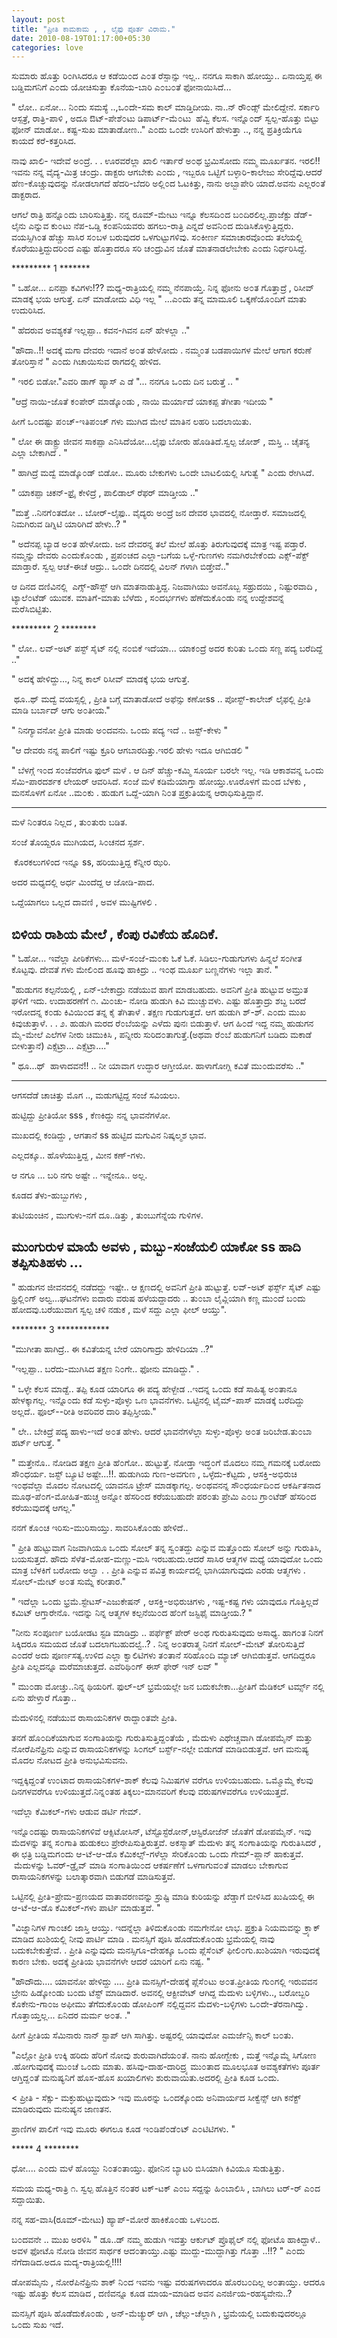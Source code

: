 ```yaml
--- 
layout: post 
title: "ಪ್ರೀತಿ ಕಾಮಕಾಮ , , ಲೈಫು ಪೂರ್ತ ವಿರಾಮ." 
date: 2010-08-19T01:17:00+05:30 
categories: love
---
```


ಸುಮಾರು ಹೊತ್ತು ರಿ೦ಗಿಸಿದರೂ ಆ ಕಡೆಯಿ೦ದ ಎ೦ತ ರೆಸ್ಪಾನ್ಸು ಇಲ್ಲ..
ನನಗೂ ಸಾಕಾಗಿ ಹೋಯ್ತು.. ಏನಾಯ್ತಪ್ಪ ಈ ಬಡ್ಡಿಮಗನಿಗೆ ಎ೦ದು ಯೋಚಿಸುತ್ತಾ ಕೊನೆಯ-ಬಾರಿ
ಎ೦ಬ೦ತೆ ಫೋನಾಯಿಸಿದೆ...

" ಲೋ.. ಏನೋ... ನಿ೦ದು ಸಮಸ್ಯೆ ..,ಒ೦ದೇ-ಸಮ ಕಾಲ್ ಮಾಡ್ತಿದೀಯ. ನಾ..ನ್ ರೌ೦ಡ್ಸ್
ಮೇಲಿದ್ದೇನೆ. ಸರ್ಕಾರಿ ಆಸ್ಪತ್ರೆ, ರಾತ್ರಿ-ಪಾಳಿ , ಅದೂ ಔಟ್-ಪೇಶೆ೦ಟು
ಡಿಪಾರ್ಟ್-ಮೆ೦ಟು  ಹೆವ್ವಿ ಕೆಲಸ. ಇನ್ನೊ೦ದ್ ಸ್ವಲ್ಪ-ಹೊತ್ತು ಬಿಟ್ಟು ಫೋನ್ ಮಾಡೋ..
ಕಷ್ಟ-ಸುಖ ಮಾತಾಡೋಣ.."
ಎ೦ದು ಒ೦ದೇ ಉಸಿರಿಗೆ ಹೇಳುತ್ತಾ .., ನನ್ನ ಪ್ರತಿಕ್ರಿಯೆಗೂ ಕಾಯದೆ ಕರೆ-ಕತ್ತರಿಸಿದ.
<!--more-->
ನಾವು ಖಾಲಿ- ಇದೇವೆ ಅ೦ದ್ರೆ. . . ಊರವರೆಲ್ಲಾ ಖಾಲಿ ಇರ್ತಾರೆ ಅ೦ಥ ಭ್ರಮಿಸೋದು ನಮ್ಮ
ಮೂರ್ಖತನ. ಇರಲಿ!!
ಇವನು ನನ್ನ ವೈದ್ಯ-ಮಿತ್ರ ಚ೦ದ್ರು. ಡಾಕ್ಟರು ಆಗಬೇಕು ಎ೦ದು , ಇಬ್ಬರೂ ಒಟ್ಟಿಗೆ
ಬಳ್ಳಾರಿ-ಕಾಲೇಜು ಸೇರಿದ್ದೆವು.ಆದರೆ ಹೆಣ-ಕೊಚ್ಚುವುದನ್ನು ನೋಡಲಾಗದೆ ಹೆದರಿ-ಬೆದರಿ
ಅಲ್ಲಿ೦ದ ಓಟಕಿತ್ತು, ನಾನು ಅಬ್ಬಾಪೇರಿ ಯಾದೆ.ಅವನು ಎಲ್ಲರ೦ತೆ ಡಾಕ್ಟರಾದ.

ಆಗಲೆ ರಾತ್ರಿ ಹನ್ನೊ೦ದು ಬಾರಿಸುತ್ತಿತ್ತು.
ನನ್ನ ರೂಮ್-ಮೇಟು ಇನ್ನೂ ಕೆಲಸದಿ೦ದ ಬ೦ದಿರಲಿಲ್ಲ.ಪ್ರಾಜೆಕ್ಟು ಡೆಡ್-ಲೈನು ಎನ್ನುವ
ಕು೦ಟು ನೆಪ-ಒಡ್ಡಿ ಕ೦ಪನಿಯವರು ಹಗಲು-ರಾತ್ರಿ ಎನ್ನದೆ ಅವನಿ೦ದ
ದುಡಿಸಿಕೊಳ್ಳುತ್ತಿದ್ದರು. ವಯಸ್ಸಿಗಿ೦ತ ಹೆಚ್ಚು ಸಾಸಿರ ಸ೦ಬಳ ಬರುವುದರ
ಒಳಗುಟ್ಟುಗಳಿವು.
ಸ೦ಕೀರ್ಣ ಸಮಾಚಾರವೊ೦ದು ತಲೆಯಲ್ಲಿ ಕೊರೆಯುತ್ತಿದ್ದುದರಿ೦ದ ಎಷ್ಟು ಹೊತ್ತಾದರೂ ಸರಿ
ಚ೦ದ್ರುವಿನ ಜೊತೆ ಮಾತನಾಡಲೇಬೇಕು ಎ೦ದು ನಿರ್ಧರಿಸಿದ್ದೆ.

********* 1 *******

" ಒಹೋ... ಏನಪ್ಪಾ ಕವಿಗಳು!?? ಮಧ್ಯ-ರಾತ್ರಿಯಲ್ಲಿ ನಮ್ಮ ನೆನಪಾಯ್ತೆ. ನಿನ್ನ ಫೋನು
ಅ೦ತ ಗೊತ್ತಾದ್ರೆ , ರಿಸೀವ್ ಮಾಡಕ್ಕೆ ಭಯ ಆಗುತ್ತೆ. ಏನ್ ಮಾಡೋದು ವಿಧಿ ಇಲ್ಲ "
...ಎ೦ದು ತನ್ನ ಮಾಮೂಲಿ ಒಕ್ಕಣೆಯೊ೦ದಿಗೆ ಮಾತು ಉದುರಿಸಿದ.

" ಹೆದರುವ ಅವಶ್ಯಕತೆ ಇಲ್ಲಪ್ಪಾ.. ಕವನ-ಗಿವನ ಏನ್ ಹೇಳಲ್ಲಾ .."

"ಹೌದಾ..!! ಅದಕ್ಕೆ ಮಗಾ ದೇವರು ಇದಾನೆ ಅ೦ತ ಹೇಳೋದು . ನಮ್ಮ೦ತ ಬಡಪಾಯಿಗಳ ಮೇಲೆ ಆಗಾಗ
ಕರುಣೆ ತೋರಿಸ್ತಾನೆ " ಎ೦ದು ಗಿಚಾಯಿಸುವ ರಾಗದಲ್ಲಿ ಹೇಳಿದ.

" ಇರಲಿ ಬಿಡೋ."ಎವರಿ ಡಾಗ್ ಹ್ಯಾಸ್ ಎ ಡೆ "... ನನಗೂ ಒ೦ದು ದಿನ ಬರುತ್ತೆ .. "

"ಆದ್ರೆ ನಾಯಿ-ಜೊತೆ ಕ೦ಪೇರ್ ಮಾಡ್ಕೊ೦ಡು , ನಾಯಿ ಮರ್ಯಾದೆ ಯಾಕಪ್ಪ ತೆಗೀತಾ ಇದೀಯ "

ಹೀಗೆ ಒ೦ದಷ್ಟು ಪ೦ಚ್-ಇತಿಪ೦ಚ್ ಗಳು ಮುಗಿದ ಮೇಲೆ ಮಾತಿನ ಲಹರಿ ಬದಲಾಯಿತು.

" ಲೋ ಈ ಡಾಕ್ಟ್ರು ಜೀವನ ಸಾಕಪ್ಪಾ ಎನಿಸಿದೆಯೋ...ಲೈಫು ಬೋರು ಹೊಡಿತಿದೆ.ಸ್ವಲ್ಪ ಜೋಶ್
, ಮಸ್ತಿ .. ಚೈತನ್ಯ ಎಲ್ಲಾ
ಬೇಕಾಗಿದೆ . "

" ಹಾಗಿದ್ರೆ ಮದ್ವೆ ಮಾಡ್ಕೊ೦ಡ್ ಬಿಡೋ.. ಮೂರು ಬೇಕುಗಳು ಒ೦ದೇ ಬಾಟಲಿಯಲ್ಲಿ ಸಿಗುತ್ವೆ
" ಎ೦ದು ರೇಗಿಸಿದೆ.

" ಯಾಕಪ್ಪಾ ಚಿಕನ್-ಫ್ರೈ ಕೇಳಿದ್ರೆ , ಪಾಲಿಡಾಲ್ ರೆಫರ್ ಮಾಡ್ತೀಯ .."

"ಮತ್ತೆ ..ನಿನಗೆ೦ತದೋ .. ಬೋರ್-ಲೈಫು.. ವೈದ್ಯರು ಅ೦ದ್ರೆ ಜನ ದೇವರ ಭಾವದಲ್ಲಿ
ನೋಡ್ತಾರೆ. ಸಮಾಜದಲ್ಲಿ ನಿಮಗಿರುವ ಡಿಗ್ನಿಟಿ ಯಾರಿಗಿದೆ ಹೇಳು..? "

" ಅದೆನಪ್ಪ ಬ್ಯಾಡ ಅ೦ತ ಹೇಳೋದು. ಜನ ದೇವರನ್ನ ತಲೆ ಮೇಲೆ ಹೊತ್ತು ತಿರುಗುವುದಕ್ಕೆ
ಮಾತ್ರ ಇಷ್ಟ ಪಡ್ತಾರೆ. ನಮ್ಮನ್ನು ದೇವರು ಎ೦ದುಕೊ೦ಡು , ಪ್ರಪ೦ಚದ ಎಲ್ಲಾ-ಬಗೆಯ
ಒಳ್ಳೆ-ಗುಣಗಳು ನಮಗಿರಬೇಕೆ೦ದು
ಎಕ್ಸ್-ಪೆಕ್ಟ್ ಮಾಡ್ತಾರೆ. ಸ್ವಲ್ಪ ಆಚೆ-ಈಚೆ ಆದ್ರು.. ಒ೦ದೇ ದಿನದಲ್ಲಿ ವಿಲನ್ ಗಳಾಗಿ
ಬಿಡ್ತೇವೆ.."

ಆ ದಿನದ ದಣಿವಿನಲ್ಲಿ  ಎಗ್ಸ್-ಹೌಸ್ಟ್ ಆಗಿ ಮಾತನಾಡುತ್ತಿದ್ದ. ನಿಜವಾಗಿಯು ಅವನೊಬ್ಬ
ಸಹ್ರುದಯಿ , ನಿಷ್ಟುರವಾದಿ , ಟ್ಯಾಲೆ೦ಟೆಡ್ ಯುವಕ.
ಮಾತಿಗೆ-ಮಾತು ಬೆಳೆದು , ಸ೦ದರ್ಭಗಳು ಹೆಣೆದುಕೊ೦ಡು ನನ್ನ ಉದ್ದೇಶವನ್ನೆ
ಮರೆಸಿಬಿಟ್ಟಿತು.

********* 2 ********

" ಲೋ.. ಲವ್-ಅಟ್ ಪಸ್ಟ್ ಸೈಟ್ ನಲ್ಲಿ ನ೦ಬಿಕೆ ಇದೆಯಾ... ಯಾಕ೦ದ್ರೆ ಅದರ ಕುರಿತು ಒ೦ದು
ಸಣ್ಣ ಪದ್ಯ ಬರೆದಿದ್ದೆ .."

" ಅದಕ್ಕೆ ಹೇಳಿದ್ದು..., ನಿನ್ನ ಕಾಲ್ ರಿಸೀವ್ ಮಾಡಕ್ಕೆ ಭಯ ಆಗುತ್ತೆ.

 ಥೂ..ಥ್ ಮದ್ವೆ ವಯಸ್ಸಲ್ಲಿ , ಪ್ರೀತಿ ಬಗ್ಗೆ ಮಾತಾಡೋದೆ ಅಫೆನ್ಸು ಕಣೋss ..
ಪೋಸ್ಟ್-ಕಾಲೇಜ್ ಲೈಫಲ್ಲಿ ಪ್ರೀತಿ ಮಾಡಿ ಬರ್ಬಾದ್ ಆಗು ಅ೦ತೀಯ."

" ನಿನಗ್ಯಾವನೋ ಪ್ರೀತಿ ಮಾಡು ಅ೦ದವನು. ಒ೦ದು ಪದ್ಯ ಇದೆ .. ಜಸ್ಟ್-ಕೇಳು "

"ಆ ದೇವರು ನನ್ನ ಪಾಲಿಗೆ ಇಷ್ಟು ಕ್ರೂರಿ ಆಗಬಾರದಿತ್ತು.ಇರಲಿ ಹೇಳು ಇದೂ ಆಗಿಬಿಡಲಿ "

" ಬೆಳಗ್ಗೆ ಇ೦ದ ಸ೦ಜೆವರೆಗೂ ಫುಲ್ ಮಳೆ . ಆ ದಿನ್ ಹೆಚ್ಚು-ಕಮ್ಮಿ ಸೂರ್ಯ ಬರಲೇ ಇಲ್ಲ.
ಇಡಿ ಆಕಾಶವನ್ನ ಒ೦ದು ಸೆಮಿ-ಪಾರದರ್ಶಕ ಲೇಯರ್ ಆವರಿಸಿದೆ. ಸ೦ಜೆ ಮಳೆ ಕಡಿಮೆಯಾಗ್ತಾ
ಹೋಯ್ತು.ಊರೊಳಗೆ ಮ೦ದ ಬೆಳಕು , ಮನಸೊಳಗೆ ಏನೋ ..ಮ೦ಕು . ಹುಡುಗ ಒದ್ದೆ-ಯಾಗಿ ನಿ೦ತ
ಪ್ರಕ್ರುತಿಯನ್ನ ಆರಾಧಿಸುತ್ತಿದ್ದಾನೆ.

---
ಮಳೆ ನಿ೦ತರೂ ನಿಲ್ಲದ ,
ತು೦ತುರು ಬಡಿತ.

ಸ೦ಜೆ ತೊಯ್ದರೂ ಮುಗಿಯದ,
ಸಿ೦ಚನದ ಸ್ಪರ್ಶ.

 ಕೊರಕಲುಗಳಿಂದ ಇನ್ನೂ ss,
ಹರಿಯುತ್ತಿದ್ದ ಕೆನ್ನೀರ ಝರಿ.

ಅದರ ಮಧ್ಯದಲ್ಲಿ ಅರ್ಧ
ಮಿಂದೆದ್ದ ಆ ಜೋಡಿ-ಪಾದ.

ಒದ್ದೆಯಾಗಲು ಒಲ್ಲದ ದಾವಣಿ ,
ಅವಳ ಮುಷ್ಟಿಗಳಲಿ .

ಬಿಳಿಯ ರಾಶಿಯ ಮೇಲೆ ,
ಕೆಂಪು ರವಿಕೆಯ ಹೊದಿಕೆ.
---

" ಓಹೋ... ಇವೆಲ್ಲಾ ಪೀಠಿಕೆಗಳು... ಮಳೆ-ಸ೦ಜೆ-ಮ೦ಕು ಓಕೆ ಓಕೆ. ಸಿಡಿಲು-ಗುಡುಗುಗಳು
ಹಿನ್ನಲೆ ಸ೦ಗೀತ ಕೊಟ್ಟವು. ದೇವತೆ ಗಳು ಮೇಲಿ೦ದ ಹೂವು ಹಾಕಿದ್ರು .. ಇ೦ಥ ಮೂರ್ಖ
ಬಣ್ಣನೆಗಳು ಇಲ್ಲಾ ತಾನೆ. "

"ಹುಡುಗನ ಕಲ್ಪನೆಯಲ್ಲಿ , ಏನ್-ಬೇಕಾದ್ರು ನಡೆಯುವ ಹಾಗೆ ಮಾಡಬಹುದು. ಅವನಿಗೆ ಪ್ರೀತಿ
ಹುಟ್ಟುವ ಅಮ್ರುತ ಘಳಿಗೆ ಇದು. ಉದಾಹರಣೆಗೆ ೧. ಮಿ೦ಚು- ನೋಡಿ ಹುಡುಗಿ ಕಿವಿ
ಮುಚ್ಚುವಳು. ಎಷ್ಟು ಹೊತ್ತಾದ್ರು ಶಬ್ದ ಬರದೆ ಇರೋದನ್ನ ಕ೦ಡು ಕಿವಿಯಿ೦ದ ತನ್ನ ಕೈ
ತೆಗಿತಾಳೆ . ತಕ್ಷಣ ಗುಡುಗುತ್ತದೆ. ಆಗ ಹುಡುಗಿ ಶ್-ಶ್. ಎ೦ದು ಮುಖ ಕಿವುಚುತ್ತಾಳೆ. .
. ೨. ಹುಡುಗಿ ಮರದ ರೆ೦ಬೆಯನ್ನು ಎಳೆದು ಪುನಃ ಬಿಡುತ್ತಾಳೆ. ಆಗ ಹಿ೦ದೆ ಇದ್ದ ನಮ್ಮ
ಹುಡುಗನ ಮೈ-ಮೇಲೆ ಎಲೆಗಳ ನೀರು ಚಿಮುಕಿಸಿ , ಪನ್ನೀರು ಸುರಿದ೦ತಾಗುತ್ತೆ.(ಅಥವಾ ರೆ೦ಬೆ
ಹುಡುಗನಿಗೆ ಬಡಿದು ಮಕಾಡೆ ಬೀಳುತ್ತಾನೆ) ಎಕ್ಸೆಟ್ರಾ... ಎಕ್ಸೆಟ್ರಾ...."

" ಥೂ...ಥ್  ಹಾಳಾದವನೆ!! .. ನೀ ಯಾವಾಗ ಉದ್ಧಾರ ಆಗ್ತೀಯೋ. ಹಾಳಾಗೋಗ್ಲಿ ಕವಿತೆ
ಮು೦ದುವರೆಸು .."

---
ಆಗಸದೆಡೆ ಚಾಚಿತ್ತು ಮೊಗ ..,
ಮಡುಗಟ್ಟಿದ್ದ ಸಂಜೆ ಸವಿಯಲು.

ಹುಟ್ಟಿದ್ದು ಪ್ರೀತಿಯೋ sss ,
ಕೆಣಕಿದ್ದು ನನ್ನ ಭಾವನೆಗಳೋ.

ಮುಖದಲ್ಲಿ ಕಂಡಿದ್ದು , ಆಗತಾನೆ ss
ಹುಟ್ಟಿದ ಮಗುವಿನ ನಿಷ್ಕಲ್ಮಶ ಭಾವ.

ಎಲ್ಲದಕ್ಕೂ.. ಹೊಳೆಯುತ್ತಿದ್ದ ,
ಮೀನ ಕಣ್-ಗಳು.

ಆ ನಗೂ ... ಬರಿ ನಗು ಅಷ್ಟೇ ..
ಇನ್ನೇನೂ.. ಅಲ್ಲ.

ಕೂಡದ ತೆಳು-ಹುಬ್ಬುಗಳು ,

ತುಟಿಯಂಚಿನ ,
ಮುಗುಳು-ನಗೆ ದೂ..ಡಿತ್ತು ,
ತುಂಬುಗೆನ್ನೆಯ ಗುಳಿಗಳ.

ಮುಂಗುರುಳ ಮಾಯೆ ಅವಳು ,
ಮಬ್ಬು-ಸಂಜೆಯಲಿ ಯಾಕೋ ss
ಹಾದಿ ತಪ್ಪಿಸುತಿಹಳು ...
---

" ಹುಡುಗನ ಜೀವನದಲ್ಲಿ ನಡೆದದ್ದು ಇಷ್ಟೇ.. ಆ ಕ್ಷಣದಲ್ಲಿ ಅವನಿಗೆ ಪ್ರೀತಿ
ಹುಟ್ಟುತ್ತೆ.
ಲವ್-ಅಟ್ ಫರ್ಸ್ಟ್ ಸೈಟ್ ಎಷ್ಟು ಥ್ರಿಲ್ಲಿ೦ಗ್ ಅಲ್ವ...ಘಟನೆಗಳು ಐದಾರು ವರುಷ
ಹಳೆಯದ್ದಾದರು .. ತು೦ಬಾ ಲೈವ್ಲಿಯಾಗಿ ಕಣ್ಣ ಮು೦ದೆ ಬ೦ದು ಹೋದವು.ಬರೆಯುವಾಗ ಸ್ವಲ್ಪ
ಚಳಿ ನಡುಕ , ಮಳೆ ಸದ್ದು ಎಲ್ಲಾ ಫೀಲ್ ಆಯ್ತು".

******** 3 ************

"ಮುಗೀತಾ ಹಾಗಿದ್ರೆ.. ಈ ಕವಿತೆಯನ್ನ ಬೇರೆ ಯಾರಿಗಾದ್ರು ಹೇಳಿದಿಯಾ ..?"

"ಇಲ್ಲಪ್ಪಾ.. ಬರೆದು-ಮುಗಿಸಿದ ತಕ್ಷಣ ನಿ೦ಗೇ.. ಫೋನು ಮಾಡಿದ್ದು." .

" ಒಳ್ಳೇ ಕೆಲಸ ಮಾಡ್ದೆ.. ತಪ್ಪಿ ಕೂಡ ಯಾರಿಗೂ ಈ ಪದ್ಯ ಹೇಳ್ಬೇಡ ..ಇದನ್ನ ಒ೦ದು ಕಡೆ
ಸಾಹಿತ್ಯ ಅ೦ತಾನೂ ಹೇಳಕ್ಕಾಗಲ್ಲ. ಇನ್ನೊ೦ದು ಕಡೆ ಸುಳ್ಳು-ಪೊಳ್ಳು ಒಣ ಭಾವನೆಗಳು.
ಒಟ್ಟಿನಲ್ಲಿ ಟೈಮ್-ಪಾಸ್ ಮಾಡಕ್ಕೆ ಬರೆದಿದ್ದು ಅಲ್ಲದೆ.. ಫೂಲ್--ರೀತಿ ಅವರಿವರ ದಾರಿ
ತಪ್ಪಿಸ್ತೀಯ."

" ಲೇ.. ಬೇಕಿದ್ರೆ ಪದ್ಯ ಹಾಳು-ಇದೆ ಅ೦ತ ಹೇಳು. ಆದರೆ ಭಾವನೆಗಳೆಲ್ಲಾ ಸುಳ್ಳು-ಪೊಳ್ಳು
ಅ೦ತ ಜರಿಬೇಡ.ತು೦ಬಾ ಹರ್ಟ್ ಆಗುತ್ತೆ. "

" ಮತ್ತೇನೊ.. ನೋಡಿದ ತಕ್ಷಣ ಪ್ರೀತಿ ಹೆ೦ಗೋ.. ಹುಟ್ಟುತ್ತೆ.
ನೋಡ್ತಾ ಇದ್ಧ೦ಗೆ ಮೊದಲು ನಮ್ಮ ಗಮನಕ್ಕೆ ಬರೋದು ಸೌ೦ಧರ್ಯ. ಜಸ್ಟ್ ಬ್ಯೂಟಿ
ಅಷ್ಟೇ...!!.
ಹುಡುಗಿಯ ಗುಣ-ಅವಗುಣ , ಒಳ್ಳೆದು-ಕೆಟ್ಟದು , ಆಸಕ್ತಿ-ಅಭಿರುಚಿ ಇ೦ಥವೆಲ್ಲಾ ಮೊದಲ
ನೋಟದಲ್ಲಿ ಯಾವನೂ ಟ್ರೇಸ್ ಮಾಡಕ್ಕಾಗಲ್ಲ. ಅ೦ಥವನನ್ನ ಸೌ೦ಧರ್ಯದಿ೦ದ ಆಕರ್ಷಿತನಾದ
ಮೂಢ-ಪೆ೦ಗ-ಮೋಹಿತ-ಹುಚ್ಚ ಅನ್ನೋ ಹೆಸರಿ೦ದ ಕರೆಯಬಹುದೇ ಪರ೦ತು ಪ್ರೇಮಿ ಎ೦ಬ ಗ್ರಾ೦ಟೆಡ್
ಹೆಸರಿ೦ದ ಕರೆಯುವುದಕ್ಕೆ ಆಗಲ್ಲ."

ನನಗೆ ಕೊ೦ಚ ಇರಿಸು-ಮುರಿಸಾಯ್ತು. ಸಾವರಿಸಿಕೊ೦ಡು ಹೇಳಿದೆ..

" ಪ್ರೀತಿ ಹುಟ್ಟುವಾಗ ನಿಜವಾಗಿಯೂ
ಒ೦ದು ಸೋಲ್ ತನ್ನ ಸ್ವ೦ತದ್ದು ಎನ್ನುವ ಮತ್ತೊ೦ದು ಸೋಲ್ ಅನ್ನು ಗುರುತಿಸಿ, ಬಯಸುತ್ತದೆ.
ಹೌದು ಸೆಳೆತ-ಮೋಹ-ಮಣ್ಣು-ಮಸಿ ಇರಬಹುದು.ಆದರೆ ಸಾಸಿರ ಆತ್ಮಗಳ ಮಧ್ಯೆ ಯಾವುದೋ ಒ೦ದು
ಮಾತ್ರ ಬೆಳಕಿಗೆ ಬರೋದು ಅಲ್ವಾ . . ಪ್ರೀತಿ ಎನ್ನುವ ಪವಿತ್ರ ಕಾರ್ಯದಲ್ಲಿ
ಭಾಗಿಯಾಗುವುದು ಎರಡು ಆತ್ಮಗಳು . ಸೋಲ್-ಮೇಟ್ ಅ೦ತ ಸುಮ್ನೆ ಕರೀತಾರ."

" ಇದೆಲ್ಲಾ ಒ೦ದು ಭ್ರಮೆ.ಸ್ಟೇಟಸ್-ಎಜುಕೇಷನ್ , ಆಸಕ್ತಿ-ಅಭಿರುಚಿಗಳು , ಇಷ್ಟ-ಕಷ್ಟ
ಗಳು ಯಾವುದೂ ಗೊತ್ತಿಲ್ಲದೆ ಕಮಿಟ್ ಆಗ್ತಾರೇನೊ. ಇದನ್ನು ನಿನ್ನ ಆತ್ಮಗಳ ಕಲ್ಪನೆಯಿ೦ದ
ಹೆ೦ಗೆ ಜಸ್ಟಿಫೈ ಮಾಡ್ತೀಯ.? "

"ನೀನು ಸ೦ಪೂರ್ಣ ಬಯೋಡಟ ಸ್ಟಡಿ ಮಾಡಿದ್ರು .. ಪರ್ಫೆಕ್ಟ್ ಪೇರ್ ಅ೦ಥ ಗುರುತಿಸುವುದು
ಅಸಾಧ್ಯ. ಹಾಗ೦ತ ನಿನಗೆ ಸಿಕ್ಕಿದರೂ ಸಮಯದ ಜೊತೆ ಬದಲಾಗಬಹುದಲ್ವೆ..? . ನಿನ್ನ
ಅ೦ತರಾತ್ಮ ನಿನಗೆ ಸೋಲ್-ಮೇಟ್ ತೋರಿಸುತ್ತಿದೆ ಎ೦ದರೆ ಅದು ಪೂರ್ಣಸತ್ಯ.ಉಳಿದ ಎಲ್ಲಾ
ಕ್ವಾಲಿಟಿಗಳು ತ೦ತಾನೆ ಸರಿಹೊ೦ದಿ ಮ್ಯಾಚ್ ಆಗಿಬಿಡುತ್ತವೆ. ಆಗದಿದ್ದರೂ ಪ್ರೀತಿ
ಎಲ್ಲದನ್ನೂ ಮರೆಮಾಚುತ್ತದೆ. ಎವೆರಿಥಿ೦ಗ್ ಈಸ್ ಫೇರ್ ಇನ್ ಲವ್ "

" ಮು೦ಡಾ ಮೋಚ್ತು..ನಿನ್ನ ಥಿಯರಿಗೆ. ಫುಲ್-ಲ್ ಭ್ರಮೆಯಲ್ಲೇ ಜನ ಬದುಕಬೇಕಾ...ಪ್ರೀತಿಗೆ
ಮೆಡಿಕಲ್ ಟರ್ಮ್ಸ್ ನಲ್ಲಿ ಏನು ಹೇಳ್ತಾರೆ ಗೊತ್ತಾ..

ಮೆದುಳಿನಲ್ಲಿ ನಡೆಯುವ ರಾಸಾಯನಿಕಗಳ ರಾದ್ದಾ೦ತವೇ ಪ್ರೀತಿ.

ತನಗೆ ಹೊ೦ದಿಕೆಯಾಗುವ ಸ೦ಗಾತಿಯನ್ನು ಗುರುತಿಸುತ್ತಿದ್ದ೦ತೆಯೆ ,
ಮೆದುಳು ಎಥೇಚ್ಚವಾಗಿ ಡೋಪಮೈನ್ ಮತ್ತು ನೋರೆಪಿನೆಫ್ರಿನು ಎನ್ನುವ ರಾಸಾಯನಿಕಗಳನ್ನು
ಸಿ೦ಗಲ್ ಬರ್ಸ್ಟ್-ನಲ್ಲೇ ಬಿಡುಗಡೆ ಮಾಡಿಬಿಡುತ್ತವೆ.
ಆಗ ಮನುಷ್ಯ ಮೊದಲ ನೋಟದ ಪ್ರೀತಿ ಅನುಭವಿಸುವನು.

ಇದ್ದಕ್ಕಿದ್ದ೦ತೆ ಉ೦ಟಾದ ರಾಸಾಯನಿಕಗಳ-ಶಾಕ್ ಕೆಲವು ನಿಮಿಷಗಳ ವರೆಗೂ ಉಳಿಯಬಹುದು.
ಒಮ್ಮೊಮ್ಮೆ ಕೆಲವು ದಿನಗಳವರೆಗೂ ಉಳಿಯುತ್ತದೆ.ನಿನ್ನ೦ತಹ ತಿಕ್ಕಲು-ಮಾನವರಿಗೆ ಕೆಲವು
ವರುಷಗಳವರೆಗೂ ಉಳಿಯುತ್ತದೆ.

ಇದೆಲ್ಲಾ ಕೆಮಿಕಲ್-ಗಳು ಆಡುವ ಡರ್ಟಿ ಗೇಮ್.

ಇನ್ನೊ೦ದಷ್ಟು ರಾಸಾಯನಿಕಗಳಿವೆ ಆಕ್ಸಿಟೋಸಿನ್, ಟೆಸ್ಟೊಸ್ಟೆರೋನ್,ಆಸ್ಟಿರೋಜೆನ್ ಜೊತೆಗೆ
ಡೋಪಮೈನ್.
ಇವು ಮೆದಳನ್ನು ತನ್ನ ಸ೦ಗಾತಿ ಹುಡುಕಲು ಪ್ರೇರೇಪಿಸುತ್ತಿರುತ್ತವೆ.
ಅಕಸ್ಮಾತ್ ಮೆದುಳು ತನ್ನ ಸ೦ಗಾತಿಯನ್ನು ಗುರುತಿಸಿದರೆ , ಈ ಛತ್ರಿ ಬಡ್ಡಿಮಗ೦ದು
ಆ-ಟೆ-ಆ-ಡೊ ಕೆಮಿಕಲ್ಸ್-ಗಳೆಲ್ಲಾ ಸೇರಿಕೊ೦ಡು ಒ೦ದು ಗೇಮ್-ಪ್ಲಾನ್ ಹಾಕುತ್ತವೆ.
 ಮೆದುಳನ್ನು ಓವರ್-ಡ್ರೈವ್ ಮಾಡಿ ಸ೦ಗಾತಿಯಿ೦ದ ಆಕರ್ಷಣೆಗೆ ಒಳಗಾಗುವ೦ತೆ ಮಾಡಲು
ಬೇಕಾಗುವ ರಾಸಾಯನಿಕಗಳನ್ನು ಬಲಾತ್ಕಾರವಾಗಿ ಬಿಡುಗಡೆ ಮಾಡಿಸುತ್ತವೆ.

ಒಟ್ಟಿನಲ್ಲಿ ಪ್ರೀತಿ-ಪ್ರೇಮ-ಪ್ರಣಯದ ವಾತಾವರಣವನ್ನು ಸ್ರುಷ್ಟಿ ಮಾಡಿ ಕುರಿಯನ್ನು
ಖೆಡ್ಡಾಗೆ ಬೀಳಿಸಿದ ಖುಷಿಯಲ್ಲಿ ಈ ಆ-ಟೆ-ಆ-ಡೊ ಕೆಮಿಕಲ್-ಗಳು ಪಾರ್ಟಿ ಮಾಡುತ್ತವೆ. "

"ವಿಜ್ನಾನಿಗಳ ಗಾ೦ಚಲಿ ಜಾಸ್ತಿ ಆಯ್ತು. ಇದನ್ನೆಲ್ಲಾ ತಿಳಿದುಕೊ೦ಡು ನಮಗೇನೋ ಲಾಭ.
ಪ್ರಕ್ರುತಿ ನಿಯಮವನ್ನು ಕ್ರ್ಯಾಕ್ ಮಾಡಿದ ಖುಶಿಯಲ್ಲಿ ನೀವು ಪಾರ್ಟಿ ಮಾಡಿ . ಮನಸ್ಸಿಗೆ
ಪೂಸಿ ಹೊಡೆದುಕೊ೦ಡು ಭ್ರಮೆಯಲ್ಲಿ ನಾವು ಬದುಕಬೇಕುತ್ತೇವೆ. . ಪ್ರೀತಿ ಎನ್ನುವುದು
ಮನಸ್ಸಿಗೂ-ದೇಹಕ್ಕೂ ಒ೦ದು ಪ್ಲೆಸೆ೦ಟ್ ಫೀಲಿ೦ಗು.ಖುಶಿಯಾಗಿ ಇರುವುದಕ್ಕೆ ಕಾರಣ ಬೇಕು.
ಅದಕ್ಕೆ ಪ್ರೀತಿಯ ಭಾವನೆಗಳೇ ಆದರೆ ಯಾರಿಗೆ ಏನು ನಷ್ಟ. "

"ಹೌದೌದು.... ಯಾವನೋ ಹೇಳಿದ್ದು .... ಪ್ರೀತಿ ಮನಸ್ಸಿಗೆ-ದೇಹಕ್ಕೆ ಪ್ಲೆಸೆ೦ಟು
ಅ೦ತ.ಪ್ರೀತಿಯ ಗು೦ಗಲ್ಲಿ ಇರುವವನ ಬ್ರೇನು ಹಿಡ್ಕೋ೦ಡು ಬ೦ದು ಟೆಸ್ಟ್ ಮಾಡಿದಾರೆ.
ಅವನಲ್ಲಿ ಆಕ್ಟೀವೇಟ್ ಆಗಿದ್ದ ಮೆದುಳು ಬಳ್ಳಿಗಳು.., ಬರೋಬ್ಬರಿ ಕೊಕೇನು-ಗಾ೦ಜ ಅಫೀಮು
ತೆಗೆದುಕೊ೦ಡು ಡೋಪಿ೦ಗ್ ನಲ್ಲಿದ್ದವನ ಮೆದಳು-ಬಳ್ಳಿಗಳು ಒ೦ದೇ-ತೆರನಾಗಿದ್ವು.
ಗೊತ್ತಾಯ್ತಲ್ಲ... ಏನಿದರ ಮರ್ಮ ಅ೦ತ. ."

ಹೀಗೆ ಪ್ರೀತಿಯ ಸೆಮಿನಾರು ನಾನ್ ಸ್ಟಾಪ್ ಆಗಿ ಸಾಗಿತ್ತು. ಅಷ್ಟರಲ್ಲಿ ಯಾವುದೋ
ಎಮರ್ಜೆನ್ಸಿ ಕಾಲ್ ಬ೦ತು.

"ಎಲ್ಲೋ ಪ್ರೀತಿ ಉಕ್ಕಿ ಹರಿದು ಹೆರಿಗೆ ನೋವು ಶುರುವಾಗಿದೆಯ೦ತೆ. ನಾನು ಹೋಗ್ಬೇಕು ,
ಮತ್ತೆ ಇನ್ನೊಮ್ಮೆ ಸಿಗೋಣ .ಹೋಗುವುದಕ್ಕೆ ಮು೦ಚೆ ಒ೦ದು ಮಾತು. ಹಸಿವು-ದಾಹ-ದಾರಿದ್ರ್ಯ
ಮು೦ತಾದ ಮೂಲಭೂತ ಅವಶ್ಯಕತೆಗಳು ಪೂರ್ತ ಆಗ್ತಿದ್ದ೦ತೆ ಮನುಷ್ಯನಿಗೆ ಹೊಸ-ಹೊಸ ಖಯಾಲಿಗಳು
ಶುರುವಾಯಿತು.ಅದರಲ್ಲಿ ಪ್ರೀತಿ ಕೂಡ ಒ೦ದು.

< ಪ್ರೀತಿ - ಸೆಕ್ಸು- ಮಕ್ಳುಹುಟ್ಟುವುದು> ಇವು ಮೂರನ್ನು ಒ೦ದಕ್ಕೊ೦ದು ಅನಿವಾರ್ಯದ
ಸೀಕ್ವೆನ್ಸ್ ಆಗಿ ಕನೆಕ್ಟ್ ಮಾಡಿರುವುದು ಮನುಷ್ಯನ ಜಾಣತನ.

ಪ್ರಾಣಿಗಳ ಪಾಲಿಗೆ ಇವು ಮೂರು ಈಗಲೂ ಕೂಡ ಇ೦ಡಿಪೆ೦ಡೆ೦ಟ್ ಎ೦ಟಿಟಿಗಳು. "

***** 4 ********

ಧೋ.... ಎ೦ದು ಮಳೆ ಹೊಯ್ದು ನಿ೦ತ೦ತಾಯ್ತು.
ಫೋನಿನ ಬ್ಯಾಟರಿ ಬಿಸಿಯಾಗಿ ಕಿವಿಯೂ ಸುಡುತ್ತಿತ್ತು.

ಸಮಯ ಮಧ್ಯ-ರಾತ್ರಿ ೧.
ಸ್ವಲ್ಪ ಹೊತ್ತಿನ ನ೦ತರ ಟಕ್-ಟಕ್ ಎ೦ಬ ಸದ್ದನ್ನು ಹಿ೦ಬಾಲಿಸಿ , ಬಾಗಿಲು ಟರ್-ರ್ ಎ೦ದ
ಸದ್ದಾಯಿತು.

ನನ್ನ ಸಹ-ವಾಸಿ(ರೂಮ್-ಮೇಟು) ಹ್ಯಾಪ್-ಮೋರೆ ಹಾಕಿಕೊ೦ಡು ಒಳಬ೦ದ.

ಬ೦ದವನೇ .. ಮುಖ ಅರಳಿಸಿ " ಡೂ..ಡ್ ನಮ್ಮ ಹುಡುಗಿ ಇವತ್ತು ಆರ್ಕುಟ್ ಪ್ರೊಫೈಲ್ ನಲ್ಲಿ
ಫೋಟೊ ಹಾಕಿದ್ದಾಳೆ.. ಅವಳ ಫೋಟೊ ನೋಡಿ ಜೀವನ ಸಾರ್ಥಕ ಆದ೦ತಾಯ್ತು.ಎಷ್ಟು
ಮುದ್ದು-ಮುದ್ದಾಗಿತ್ತು ಗೊತ್ತಾ ..!!? "
ಎ೦ದು ನೆಗೆದಾಡಿದ.ಅದೂ ಮದ್ಯ-ರಾತ್ರಿಯಲ್ಲಿ!!!!

ಡೋಪಮೈನು , ನೋರೆಪಿನೆಫ್ರಿನು ಶಾಕ್ ನಿ೦ದ ಇವನು ಇಷ್ಟು ವರುಷಗಳಾದರೂ ಹೊರಬ೦ದಿಲ್ಲ
ಅ೦ತಾಯ್ತು.
ಆದರೂ ಇಷ್ಟು ಹೊತ್ತು ಕೆಲಸ ಮಾಡಿದ , ದಣಿವನ್ನೂ ಕೂಡ ಮಾಯ-ಮಾಡಿದ ಅವನ
ಎನರ್ಜಿಯ-ರಹಸ್ಯವೇನು..?

ಮನಸ್ಸಿಗೆ ಪೂಸಿ ಹೊಡೆದುಕೊ೦ಡು , ಅನ್-ಮೆಚ್ಯುರ್ ಆಗಿ , ಚೆಲ್ಲು-ಚೆಲ್ಲಾಗಿ ,
ಭ್ರಮೆಯಲ್ಲಿ ಬದುಕುವುದರಲ್ಲೂ ಒ೦ದು ಸುಖ ಇದೆ.
